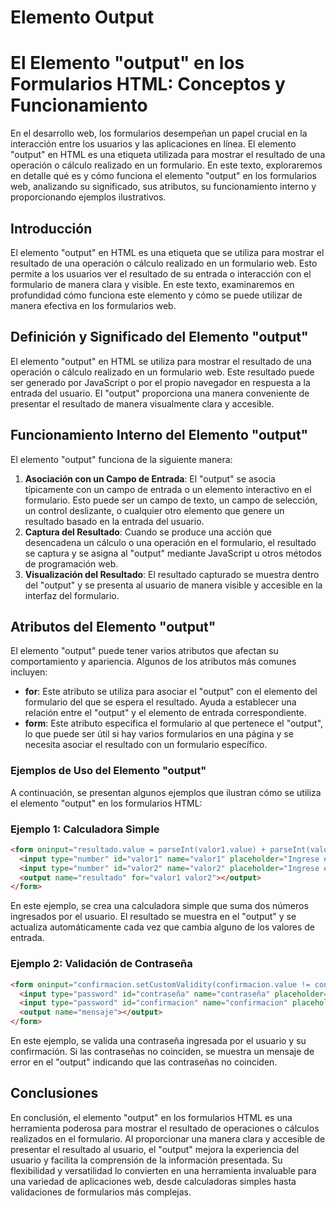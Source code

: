 # Elemento Output

# El Elemento "output" en los Formularios HTML: Conceptos y Funcionamiento

En el desarrollo web, los formularios desempeñan un papel crucial en la interacción entre los usuarios y las aplicaciones en línea. El elemento "output" en HTML es una etiqueta utilizada para mostrar el resultado de una operación o cálculo realizado en un formulario. En este texto, exploraremos en detalle qué es y cómo funciona el elemento "output" en los formularios web, analizando su significado, sus atributos, su funcionamiento interno y proporcionando ejemplos ilustrativos.

## Introducción

El elemento "output" en HTML es una etiqueta que se utiliza para mostrar el resultado de una operación o cálculo realizado en un formulario web. Esto permite a los usuarios ver el resultado de su entrada o interacción con el formulario de manera clara y visible. En este texto, examinaremos en profundidad cómo funciona este elemento y cómo se puede utilizar de manera efectiva en los formularios web.

## Definición y Significado del Elemento "output"

El elemento "output" en HTML se utiliza para mostrar el resultado de una operación o cálculo realizado en un formulario web. Este resultado puede ser generado por JavaScript o por el propio navegador en respuesta a la entrada del usuario. El "output" proporciona una manera conveniente de presentar el resultado de manera visualmente clara y accesible.

## Funcionamiento Interno del Elemento "output"

El elemento "output" funciona de la siguiente manera:

1. **Asociación con un Campo de Entrada**: El "output" se asocia típicamente con un campo de entrada o un elemento interactivo en el formulario. Esto puede ser un campo de texto, un campo de selección, un control deslizante, o cualquier otro elemento que genere un resultado basado en la entrada del usuario.
2. **Captura del Resultado**: Cuando se produce una acción que desencadena un cálculo o una operación en el formulario, el resultado se captura y se asigna al "output" mediante JavaScript u otros métodos de programación web.
3. **Visualización del Resultado**: El resultado capturado se muestra dentro del "output" y se presenta al usuario de manera visible y accesible en la interfaz del formulario.

## Atributos del Elemento "output"

El elemento "output" puede tener varios atributos que afectan su comportamiento y apariencia. Algunos de los atributos más comunes incluyen:

- **for**: Este atributo se utiliza para asociar el "output" con el elemento del formulario del que se espera el resultado. Ayuda a establecer una relación entre el "output" y el elemento de entrada correspondiente.
- **form**: Este atributo especifica el formulario al que pertenece el "output", lo que puede ser útil si hay varios formularios en una página y se necesita asociar el resultado con un formulario específico.

### Ejemplos de Uso del Elemento "output"

A continuación, se presentan algunos ejemplos que ilustran cómo se utiliza el elemento "output" en los formularios HTML:

### Ejemplo 1: Calculadora Simple

```html
<form oninput="resultado.value = parseInt(valor1.value) + parseInt(valor2.value)">
  <input type="number" id="valor1" name="valor1" placeholder="Ingrese el primer valor">
  <input type="number" id="valor2" name="valor2" placeholder="Ingrese el segundo valor">
  <output name="resultado" for="valor1 valor2"></output>
</form>

```

En este ejemplo, se crea una calculadora simple que suma dos números ingresados por el usuario. El resultado se muestra en el "output" y se actualiza automáticamente cada vez que cambia alguno de los valores de entrada.

### Ejemplo 2: Validación de Contraseña

```html
<form oninput="confirmacion.setCustomValidity(confirmacion.value != contraseña.value ? 'Las contraseñas no coinciden' : '')">
  <input type="password" id="contraseña" name="contraseña" placeholder="Ingrese la contraseña">
  <input type="password" id="confirmacion" name="confirmacion" placeholder="Confirme la contraseña">
  <output name="mensaje"></output>
</form>

```

En este ejemplo, se valida una contraseña ingresada por el usuario y su confirmación. Si las contraseñas no coinciden, se muestra un mensaje de error en el "output" indicando que las contraseñas no coinciden.

## Conclusiones

En conclusión, el elemento "output" en los formularios HTML es una herramienta poderosa para mostrar el resultado de operaciones o cálculos realizados en el formulario. Al proporcionar una manera clara y accesible de presentar el resultado al usuario, el "output" mejora la experiencia del usuario y facilita la comprensión de la información presentada. Su flexibilidad y versatilidad lo convierten en una herramienta invaluable para una variedad de aplicaciones web, desde calculadoras simples hasta validaciones de formularios más complejas.